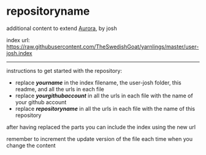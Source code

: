 # repositoryname
additional content to extend [Aurora](https://aurorabuilder.com/), by josh

index url: https://raw.githubusercontent.com/TheSwedishGoat/yarnlings/master/user-josh.index

---

instructions to get started with the repository:

- replace ***yourname*** in the index filename, the user-josh folder, this readme, and all the urls in each file
- replace ***yourgithubaccount*** in all the urls in each file with the name of your github account
- replace ***repositoryname*** in all the urls in each file with the name of this repository

after having replaced the parts you can include the index using the new url

remember to increment the update version of the file each time when you change the content
